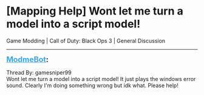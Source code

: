 # [Mapping Help] Wont let me turn a model into a script model!
Game Modding | Call of Duty: Black Ops 3 | General Discussion

---
<strong style="font-size: 1.4em;"><span style="text-decoration: underline;text-decoration-color: #34a7f9;"><span style="color:#34a7f9;">ModmeBot</span></span>:</strong>

<p>Thread By: gamesniper99<br />Wont let me turn a model into a script model! It just plays the windows error sound. Clearly I&#39;m doing something wrong but idk what. Please help!</p>
